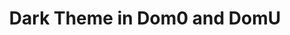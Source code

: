 ---
lang: es
layout: doc
redirect_from:
- /es/doc/dark-theme/
redirect_to: https://github.com/Qubes-Community/Contents/blob/master/docs/customization/dark-theme.md
ref: 74
title: Dark Theme in Dom0 and DomU
---